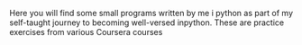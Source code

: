 Here you will find some small programs written by me i python as part of my self-taught journey to becoming well-versed inpython. These are practice exercises from various Coursera courses 
